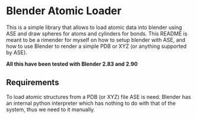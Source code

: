 # Blender Atomic Loader

This is a simple library that allows to load atomic data into blender using ASE and draw spheres for atoms and cylinders for bonds. This README is meant to be a rimender for myself on how to setup blender with ASE, and how to use Blender to render a simple PDB or XYZ (or anything supported by ASE).

**All this have been tested with Blender 2.83 and 2.90**

## Requirements

To load atomic structures from a PDB (or XYZ) file ASE is need. Blender has an internal python interpreter which has nothing to do with that of the system, thus we need to it manually.
